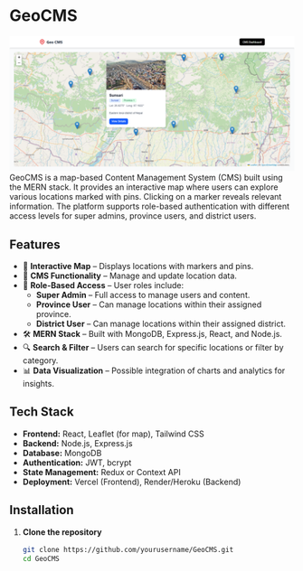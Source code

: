 # GeoCMS

<img src="/client/public/banner.png">
GeoCMS is a map-based Content Management System (CMS) built using the MERN stack. It provides an interactive map where users can explore various locations marked with pins. Clicking on a marker reveals relevant information. The platform supports role-based authentication with different access levels for super admins, province users, and district users.

## Features

- 📍 **Interactive Map** – Displays locations with markers and pins.
- 🏢 **CMS Functionality** – Manage and update location data.
- 🔐 **Role-Based Access** – User roles include:
  - **Super Admin** – Full access to manage users and content.
  - **Province User** – Can manage locations within their assigned province.
  - **District User** – Can manage locations within their assigned district.
- 🛠 **MERN Stack** – Built with MongoDB, Express.js, React, and Node.js.
- 🔍 **Search & Filter** – Users can search for specific locations or filter by category.
- 📊 **Data Visualization** – Possible integration of charts and analytics for insights.

## Tech Stack

- **Frontend:** React, Leaflet (for map), Tailwind CSS
- **Backend:** Node.js, Express.js
- **Database:** MongoDB
- **Authentication:** JWT, bcrypt
- **State Management:** Redux or Context API
- **Deployment:** Vercel (Frontend), Render/Heroku (Backend)

## Installation

1. **Clone the repository**
   ```bash
   git clone https://github.com/yourusername/GeoCMS.git
   cd GeoCMS
   ```
